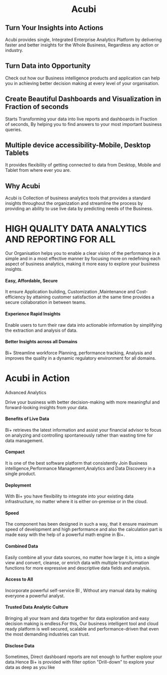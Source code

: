                           

<center><h1>  Acubi </h1></center> 


## Turn Your Insights into Actions 
Acubi provides single, Integrated Enterprise Analytics Platform by delivering faster and better insights for the Whole Business, Regardless any action or industry.

## Turn Data into Opportunity

Check out how our Business intelligence products and application can help you in achieving better decision making at every level of your organisation.

## Create Beautiful Dashboards and Visualization in Fraction of seconds

Starts Transforming your data into live reports and dashboards in Fraction of seconds, By helping you to find answers to your most important business queries.

## Multiple device accessibility-Mobile, Desktop Tablets

It provides flexibility of getting connected to data from Desktop, Mobile and Tablet from where ever you are.

## Why Acubi                                   

Acubi is Collection of business analytics tools that provides a standard insights throughout the organization and streamline the process by providing an ability to use live data by predicting needs of the Business. 

# HIGH QUALITY DATA ANALYTICS AND REPORTING FOR ALL

Our Organisation helps you to enable a clear vision of the performance in a simple and in a most effective manner by focusing more on redefining each aspect of business analytics, making it more easy to explore your business insights.

####   Easy, Affordable, Secure

It ensure Application building, Customization ,Maintenance and Cost-efficiency by attaining customer satisfaction at the same time provides a secure collaboration in between teams.

#### Experience Rapid Insights

Enable users to turn their raw data into actionable information by simplifying the extraction and analysis of data.

#### Better Insights across all Domains

Bi+ Streamline workforce Planning, performance tracking, Analysis and improves the quality in a dynamic regulatory environment for all domains.

# Acubi in Action 
####   
Advanced Analytics

Drive your business with better decision-making with more meaningful and forward-looking insights from your data.

#### Benefits of Live Data

Bi+ retrieves the latest information and assist your financial advisor to focus on analyzing and controlling spontaneously rather than wasting time for data management.

#### Compact

It is one of the best software platform that consistently Join Business intelligence,Performance Management,Analytics and Data Discovery in a single product.
#### Deployment

With Bi+ you have flexibility to integrate into your existing data infrastructure, no matter where it is either on-premise or in the cloud.

#### Speed

The component has been designed in such a way, that it ensure maximum speed of development and high performance and also the calculation part is made easy with the help of a powerful math engine in Bi+.

#### Combined Data

Easily combine all your data sources, no matter how large it is, into a single view and convert, cleanse, or enrich data with multiple transformation functions for more expressive and descriptive data fields and analysis.

#### Access to All

Incorporate powerful self-service BI , Without any manual data by making everyone a powerful analyst.

#### Trusted Data Analytic Culture

Bringing all your team and data together for data exploration and easy decision making is endless.For this, Our business intelligent tool and cloud ready platform is well secured, scalable and performance-driven that even the most demanding industries can trust.

#### Disclose Data

Sometimes, Direct dashboard reports are not enough to further explore your data.Hence Bi+ is provided with filter option "Drill-down" to explore your data as deep as you like
<!--stackedit_data:
eyJoaXN0b3J5IjpbLTEwNzU4OTUxMDQsNDI0MzU3ODMxXX0=
-->
